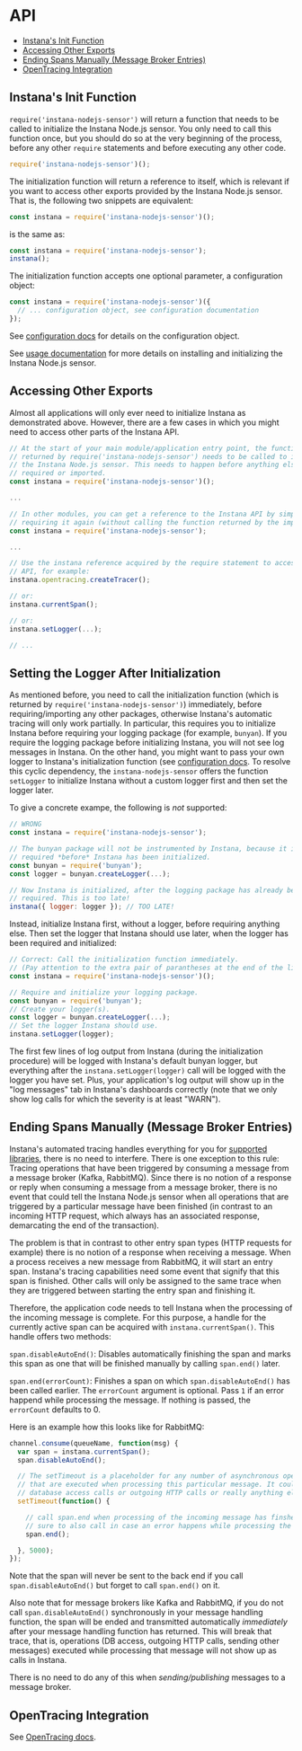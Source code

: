 # API

<!-- START doctoc generated TOC please keep comment here to allow auto update -->
<!-- DON'T EDIT THIS SECTION, INSTEAD RE-RUN doctoc TO UPDATE -->


- [Instana's Init Function](#instanas-init-function)
- [Accessing Other Exports](#accessing-other-exports)
- [Ending Spans Manually (Message Broker Entries)](#ending-spans-manually-message-broker-entries)
- [OpenTracing Integration](#opentracing-integration)

<!-- END doctoc generated TOC please keep comment here to allow auto update -->

## Instana's Init Function

`require('instana-nodejs-sensor')` will return a function that needs to be called to initialize the Instana Node.js sensor. You only need to call this function once, but you should do so at the very beginning of the process, before any other `require` statements and before executing any other code.

```javascript
require('instana-nodejs-sensor')();
```

The initialization function will return a reference to itself, which is relevant if you want to access other exports provided by the Instana Node.js sensor. That is, the following two snippets are equivalent:

```javascript
const instana = require('instana-nodejs-sensor')();
```
is the same as:
```javascript
const instana = require('instana-nodejs-sensor');
instana();
```

The initialization function accepts one optional parameter, a configuration object:

```javascript
const instana = require('instana-nodejs-sensor')({
  // ... configuration object, see configuration documentation
});
```

See [configuration docs](CONFIGURATION.md) for details on the configuration object.

See [usage documentation](README.md#installation-and-usage) for more details on installing and initializing the Instana Node.js sensor.

## Accessing Other Exports

Almost all applications will only ever need to initialize Instana as demonstrated above. However, there are a few cases in which you might need to access other parts of the Instana API.

```javascript
// At the start of your main module/application entry point, the function
// returned by require('instana-nodejs-sensor') needs to be called to initialize
// the Instana Node.js sensor. This needs to happen before anything else is
// required or imported.
const instana = require('instana-nodejs-sensor')();

...

// In other modules, you can get a reference to the Instana API by simply
// requiring it again (without calling the function returned by the import).
const instana = require('instana-nodejs-sensor');

...

// Use the instana reference acquired by the require statement to access its
// API, for example:
instana.opentracing.createTracer();

// or:
instana.currentSpan();

// or:
instana.setLogger(...);

// ...
```

## Setting the Logger After Initialization

As mentioned before, you need to call the initialization function (which is returned by `require('instana-nodejs-sensor')`) immediately, before requiring/importing any other packages, otherwise Instana's automatic tracing will only work partially. In particular, this requires you to initialize Instana before requiring your logging package (for example, `bunyan`). If you require the logging package before initializing Instana, you will not see log messages in Instana. On the other hand, you might want to pass your own logger to Instana's initialization function (see [configuration docs](CONFIGURATION.md#logging). To resolve this cyclic dependency, the `instana-nodejs-sensor` offers the function `setLogger` to initialize Instana without a custom logger first and then set the logger later.

To give a concrete exampe, the following is _not_ supported:

```javascript
// WRONG
const instana = require('instana-nodejs-sensor');

// The bunyan package will not be instrumented by Instana, because it is
// required *before* Instana has been initialized.
const bunyan = require('bunyan');
const logger = bunyan.createLogger(...);

// Now Instana is initialized, after the logging package has already been
// required. This is too late!
instana({ logger: logger }); // TOO LATE!
```

Instead, initialize Instana first, without a logger, before requiring anything else. Then set the logger that Instana should use later, when the logger has been required and initialized:

```javascript
// Correct: Call the initialization function immediately.
// (Pay attention to the extra pair of parantheses at the end of the line.)
const instana = require('instana-nodejs-sensor')();

// Require and initialize your logging package.
const bunyan = require('bunyan');
// Create your logger(s).
const logger = bunyan.createLogger(...);
// Set the logger Instana should use.
instana.setLogger(logger);
```

The first few lines of log output from Instana (during the initialization procedure) will be logged with Instana's default bunyan logger, but everything after the `instana.setLogger(logger)` call will be logged with the logger you have set. Plus, your application's log output will show up in the "log messages" tab in Instana's dashboards correctly (note that we only show log calls for which the severity is at least "WARN").

## Ending Spans Manually (Message Broker Entries)

Instana's automated tracing handles everything for you for [supported libraries](https://docs.instana.io/ecosystem/node-js/#supported-versions), there is no need to interfere. There is one exception to this rule: Tracing operations that have been triggered by consuming a message from a message broker (Kafka, RabbitMQ). Since there is no notion of a response or reply when consuming a message from a message broker, there is no event that could tell the Instana Node.js sensor when all operations that are triggered by a particular message have been finished (in contrast to an incoming HTTP request, which always has an associated response, demarcating the end of the transaction).

The problem is that in contrast to other entry span types (HTTP requests for example) there is no notion of a response when receiving a message. When a process receives a new message from RabbitMQ, it will start an entry span. Instana's tracing capabilities need some event that signify that this span is finished. Other calls will only be assigned to the same trace when they are triggered between starting the entry span and finishing it.

Therefore, the application code needs to tell Instana when the processing of the incoming message is complete. For this purpose, a handle for the currently active span can be acquired with `instana.currentSpan()`. This handle offers two methods:

`span.disableAutoEnd()`: Disables automatically finishing the span and marks this span as one that will be finished manually by calling `span.end()` later.

`span.end(errorCount)`: Finishes a span on which `span.disableAutoEnd()` has been called earlier. The `errorCount` argument is optional. Pass `1` if an error happend while processing the message. If nothing is passed, the `errorCount` defaults to 0.

Here is an example how this looks like for RabbitMQ:

```javascript
channel.consume(queueName, function(msg) {
  var span = instana.currentSpan();
  span.disableAutoEnd();

  // The setTimeout is a placeholder for any number of asynchronous operations
  // that are executed when processing this particular message. It could also be
  // database access calls or outgoing HTTP calls or really anything else.
  setTimeout(function() {

    // call span.end when processing of the incoming message has finshed. Make
    // sure to also call in case an error happens while processing the message.
    span.end();

  }, 5000);
});
```

Note that the span will never be sent to the back end if you call `span.disableAutoEnd()` but forget to call `span.end()` on it.

Also note that for message brokers like Kafka and RabbitMQ, if you do not call `span.disableAutoEnd()` synchronously in your message handling function, the span will be ended and transmitted automatically _immediately_ after your message handling function has returned. This will break that trace, that is, operations (DB access, outgoing HTTP calls, sending other messages) executed while processing that message will not show up as calls in Instana.

There is no need to do any of this when _sending/publishing_ messages to a message broker.

## OpenTracing Integration

See [OpenTracing docs](README.md#opentracing).

